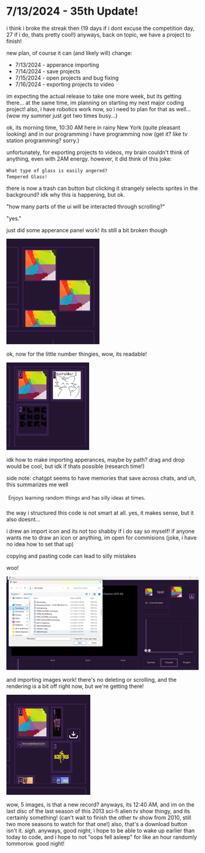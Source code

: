 # 7/13/2024 - 35th Update!

i think i broke the streak then (19 days if i dont excuse the competition day, 27 if i do, thats pretty cool!) anyways, back on topic, we have a project to finish!

new plan, of course it can (and likely will) change:
- 7/13/2024 - apperance importing 
- 7/14/2024 - save projects
- 7/15/2024 - open projects and bug fixing
- 7/16/2024 - exporting projects to video

im expecting the actual release to take one more week, but its getting there... at the same time, im planning on starting my next major coding project! also, i have robotics work now, so i need to plan for that as well... (wow my summer just got two times busy...)

ok, its morning time, 10:30 AM here in rainy New York (quite pleasant looking) and in our programming i have programming now (get it? like tv station programming? sorry.)

unfortunately, for exporting projects to videos, my brain couldn't think of anything, even with 2AM energy. however, it did think of this joke:

```
What type of glass is easily angered?
Tempered Glass!
```

there is now a trash can button but clicking it strangely selects sprites in the background? idk why this is happening, but ok. 

"how many parts of the ui will be interacted through scrolling?"

"yes."

just did some apperance panel work! its still a bit broken though

![looks a little silly](</updatelogs/images/072024/07132024 - 1.png>)

ok, now for the little number thingies, wow, its readable!

![little readable numbers!](</updatelogs/images/072024/07132024 - 2.png>)

idk how to make importing apperances, maybe by path? drag and drop would be cool, but idk if thats possible (research time!)

side note: chatgpt seems to have memories that save across chats, and uh, this summarizes me well

![it knows](</updatelogs/images/072024/07132024 - 3.png>)

the way i structured this code is not smart at all. yes, it makes sense, but it also doesnt...

i drew an import icon and its not too shabby if i do say so myself! if anyone wants me to draw an icon or anything, im open for commisions (joke, i have no idea how to set that up)

copying and pasting code can lead to silly mistakes

woo!

![yay](</updatelogs/images/072024/07132024 - 4.png>)

and importing images work! there's no deleting or scrolling, and the rendering is a bit off right now, but we're getting there!

![what the](</updatelogs/images/072024/07132024 - 5.png>)



wow, 5 images, is that a new record? anyways, its 12:40 AM, and im on the last disc of the last season of this 2013 sci-fi alien tv show thingy, and its certainly something! (can't wait to finish the other tv show from 2010, still two more seasons to watch for that one!) also, that's a download button isn't it. *sigh*. anyways, good night, i hope to be able to wake up earlier than today to code, and i hope to not "oops fell asleep" for like an hour randomly tommorow. good night!
